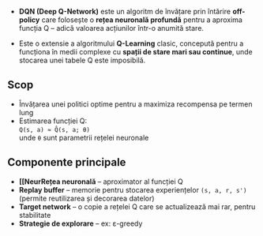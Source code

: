 - **DQN (Deep Q-Network)** este un algoritm de învățare prin întărire **off-policy** care folosește o **rețea neuronală profundă** pentru a aproxima funcția Q – adică valoarea acțiunilor într-o anumită stare.

- Este o extensie a algoritmului **Q-Learning** clasic, concepută pentru a funcționa în medii complexe cu **spații de stare mari sau continue**, unde stocarea unei tabele Q este imposibilă.

## Scop

- Învățarea unei politici optime pentru a maximiza recompensa pe termen lung
- Estimarea funcției Q:  
  `Q(s, a) ≈ Q̂(s, a; θ)`  
  unde `θ` sunt parametrii rețelei neuronale

## Componente principale

- **[[NeurRețea neuronală** – aproximator al funcției Q
- **Replay buffer** – memorie pentru stocarea experiențelor `(s, a, r, s')`  
  (permite reutilizarea și decorarea datelor)
- **Target network** – o copie a rețelei Q care se actualizează mai rar, pentru stabilitate
- **Strategie de explorare** – ex: ε-greedy